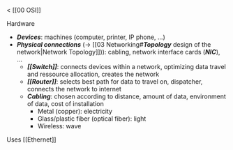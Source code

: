 < [[00 OSI]]

Hardware

- ***Devices***: machines (computer, printer, IP phone, ...)
- ***Physical connections*** (→ [[03 Networking#***Topology*** design of the network|Network Topology]])): cabling, network interface cards (***NIC***), …
	- ***[[Switch]]***: connects devices within a network, optimizing data travel and ressource allocation, creates the network
	- ***[[Router]]***: selects best path for data to travel on, dispatcher, connects the network to internet
	- ***Cabling***: chosen according to distance, amount of data, environment of data, cost of installation
		- Metal (copper): electricity
		- Glass/plastic fiber (optical fiber): light
		- Wireless: wave

Uses [[Ethernet]]
